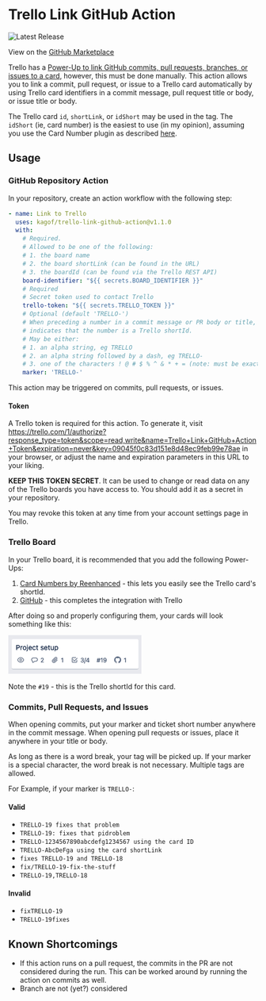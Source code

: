 # Trello Link GitHub Action

![Latest Release](https://img.shields.io/github/v/release/kagof/trello-link-github-action)

View on the [GitHub Marketplace](https://github.com/marketplace/actions/trello-link-github-action)

Trello has a [Power-Up to link GitHub commits, pull requests, branches, or issues to a card](https://trello.com/power-ups/55a5d916446f517774210004/github), however, this must be done manually. This action allows you to link a commit, pull request, or issue to a Trello card automatically by using Trello card identifiers in a commit message, pull request title or body, or issue title or body.

The Trello card `id`, `shortLink`, or `idShort` may be used in the tag. The `idShort` (ie, card number) is the easiest to use (in my opinion), assuming you use the Card Number plugin as described [here](#trello-board).

## Usage

### GitHub Repository Action

In your repository, create an action workflow with the following step:

```yaml
- name: Link to Trello
  uses: kagof/trello-link-github-action@v1.1.0
  with:
    # Required.
    # Allowed to be one of the following:
    # 1. the board name
    # 2. the board shortLink (can be found in the URL)
    # 3. the boardId (can be found via the Trello REST API)
    board-identifier: "${{ secrets.BOARD_IDENTIFIER }}"
    # Required
    # Secret token used to contact Trello
    trello-token: "${{ secrets.TRELLO_TOKEN }}"
    # Optional (default 'TRELLO-')
    # When preceding a number in a commit message or PR body or title,
    # indicates that the number is a Trello shortId.
    # May be either:
    # 1. an alpha string, eg TRELLO
    # 2. an alpha string followed by a dash, eg TRELLO-
    # 3. one of the characters ! @ # $ % ^ & * + = (note: must be exactly 1 char long)
    marker: 'TRELLO-'
```

This action may be triggered on commits, pull requests, or issues.

#### Token

A Trello token is required for this action. To generate it, visit https://trello.com/1/authorize?response_type=token&scope=read,write&name=Trello+Link+GitHub+Action+Token&expiration=never&key=09045f0c83d151e8d48ec9feb99e78ae in your browser, or adjust the name and expiration parameters in this URL to your liking.

**KEEP THIS TOKEN SECRET**. It can be used to change or read data on any of the Trello boards you have access to. You should add it as a secret in your repository.

You may revoke this token at any time from your account settings page in Trello.

### Trello Board

In your Trello board, it is recommended that you add the following Power-Ups:

1. [Card Numbers by Reenhanced](https://trello.com/power-ups/59c3d177178a761767b49278/card-numbers-by-reenhanced) - this lets you easily see the Trello card's shortId.
2. [GitHub](https://trello.com/power-ups/55a5d916446f517774210004/github) - this completes the integration with Trello

After doing so and properly configuring them, your cards will look something like this:

![Example Card](eg/example-card.png)

Note the `#19` - this is the Trello shortId for this card.

### Commits, Pull Requests, and Issues

When opening commits, put your marker and ticket short number anywhere in the commit message. When opening pull requests or issues, place it anywhere in your title or body.

As long as there is a word break, your tag will be picked up. If your marker is a special character, the word break is not necessary. Multiple tags are allowed.

For Example, if your marker is `TRELLO-`:

#### Valid

* `TRELLO-19 fixes that problem`
* `TRELLO-19: fixes that pidroblem`
* `TRELLO-1234567890abcdefg1234567 using the card ID`
* `TRELLO-AbcDeFga using the card shortLink`
* `fixes TRELLO-19 and TRELLO-18`
* `fix/TRELLO-19-fix-the-stuff`
* `TRELLO-19,TRELLO-18`

#### Invalid

* `fixTRELLO-19`
* `TRELLO-19fixes`

## Known Shortcomings

* If this action runs on a pull request, the commits in the PR are not considered during the run. This can be worked around by running the action on commits as well.
* Branch are not (yet?) considered
